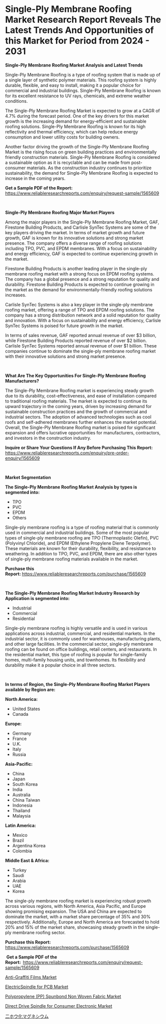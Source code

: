 <p><h1>Single-Ply Membrane Roofing Market Research Report Reveals The Latest Trends And Opportunities of this Market for Period from 2024 - 2031</h1></p><p><strong>Single-Ply Membrane Roofing Market Analysis and Latest Trends</strong></p>
<p><p>Single-Ply Membrane Roofing is a type of roofing system that is made up of a single layer of synthetic polymer materials. This roofing system is highly durable, flexible, and easy to install, making it a popular choice for commercial and industrial buildings. Single-Ply Membrane Roofing is known for its excellent resistance to UV rays, chemicals, and extreme weather conditions.</p><p>The Single-Ply Membrane Roofing Market is expected to grow at a CAGR of 4.7% during the forecast period. One of the key drivers for this market growth is the increasing demand for energy-efficient and sustainable roofing solutions. Single-Ply Membrane Roofing is known for its high reflectivity and thermal efficiency, which can help reduce energy consumption and lower utility costs for building owners.</p><p>Another factor driving the growth of the Single-Ply Membrane Roofing Market is the rising focus on green building practices and environmentally friendly construction materials. Single-Ply Membrane Roofing is considered a sustainable option as it is recyclable and can be made from post-consumer materials. As the construction industry continues to prioritize sustainability, the demand for Single-Ply Membrane Roofing is expected to increase in the coming years.</p></p>
<p><strong>Get a Sample PDF of the Report:&nbsp;</strong> <a href="https://www.reliableresearchreports.com/enquiry/request-sample/1565609">https://www.reliableresearchreports.com/enquiry/request-sample/1565609</a></p>
<p>&nbsp;</p>
<p><strong>Single-Ply Membrane Roofing Major Market Players</strong></p>
<p><p>Among the major players in the Single-Ply Membrane Roofing Market, GAF, Firestone Building Products, and Carlisle SynTec Systems are some of the key players driving the market. In terms of market growth and future growth, GAF is known for its innovative solutions and strong market presence. The company offers a diverse range of roofing solutions including TPO, PVC, and EPDM membranes. With a focus on sustainability and energy efficiency, GAF is expected to continue experiencing growth in the market.</p><p>Firestone Building Products is another leading player in the single-ply membrane roofing market with a strong focus on EPDM roofing systems. The company has a global presence and a strong reputation for quality and durability. Firestone Building Products is expected to continue growing in the market as the demand for environmentally-friendly roofing solutions increases.</p><p>Carlisle SynTec Systems is also a key player in the single-ply membrane roofing market, offering a range of TPO and EPDM roofing solutions. The company has a strong distribution network and a solid reputation for quality and innovation. With a focus on sustainability and energy efficiency, Carlisle SynTec Systems is poised for future growth in the market.</p><p>In terms of sales revenue, GAF reported annual revenue of over $3 billion, while Firestone Building Products reported revenue of over $2 billion. Carlisle SynTec Systems reported annual revenue of over $1 billion. These companies continue to dominate the single-ply membrane roofing market with their innovative solutions and strong market presence.</p></p>
<p>&nbsp;</p>
<p><strong>What Are The Key Opportunities For Single-Ply Membrane Roofing Manufacturers?</strong></p>
<p><p>The Single-Ply Membrane Roofing market is experiencing steady growth due to its durability, cost-effectiveness, and ease of installation compared to traditional roofing materials. The market is expected to continue its upward trajectory in the coming years, driven by increasing demand for sustainable construction practices and the growth of commercial and industrial sectors. The adoption of advanced technologies such as cool roofs and self-adhered membranes further enhances the market potential. Overall, the Single-Ply Membrane Roofing market is poised for significant expansion and offers lucrative opportunities for manufacturers, contractors, and investors in the construction industry.</p></p>
<p><strong>Inquire or Share Your Questions If Any Before Purchasing This Report:</strong> <a href="https://www.reliableresearchreports.com/enquiry/pre-order-enquiry/1565609">https://www.reliableresearchreports.com/enquiry/pre-order-enquiry/1565609</a></p>
<p>&nbsp;</p>
<p><strong>Market Segmentation</strong></p>
<p><strong>The Single-Ply Membrane Roofing Market Analysis by types is segmented into:</strong></p>
<p><ul><li>TPO</li><li>PVC</li><li>EPDM</li><li>Others</li></ul></p>
<p><p>Single-ply membrane roofing is a type of roofing material that is commonly used in commercial and industrial buildings. Some of the most popular types of single-ply membrane roofing are TPO (Thermoplastic Olefin), PVC (Polyvinyl Chloride), and EPDM (Ethylene Propylene Diene Terpolymer). These materials are known for their durability, flexibility, and resistance to weathering. In addition to TPO, PVC, and EPDM, there are also other types of single-ply membrane roofing materials available in the market.</p></p>
<p><strong>Purchase this Report:&nbsp;</strong><a href="https://www.reliableresearchreports.com/purchase/1565609">https://www.reliableresearchreports.com/purchase/1565609</a></p>
<p>&nbsp;</p>
<p><strong>The Single-Ply Membrane Roofing Market Industry Research by Application is segmented into:</strong></p>
<p><ul><li>Industrial</li><li>Commercial</li><li>Residential</li></ul></p>
<p><p>Single-ply membrane roofing is highly versatile and is used in various applications across industrial, commercial, and residential markets. In the industrial sector, it is commonly used for warehouses, manufacturing plants, and other large facilities. In the commercial sector, single-ply membrane roofing can be found on office buildings, retail centers, and restaurants. In the residential market, this type of roofing is popular for single-family homes, multi-family housing units, and townhomes. Its flexibility and durability make it a popular choice in all three sectors.</p></p>
<p>&nbsp;</p>
<p><strong>In terms of Region, the Single-Ply Membrane Roofing Market Players available by Region are:</strong></p>
<p>
    <p> <strong> North America: </strong>
        <ul>
            <li>United States</li>
            <li>Canada</li>
        </ul>
        </p> 
    <p> <strong> Europe: </strong>
        <ul>
            <li>Germany</li>
            <li>France</li>
            <li>U.K.</li>
            <li>Italy</li>
            <li>Russia</li>
        </ul>
        </p> 
    <p> <strong> Asia-Pacific: </strong>
        <ul>
            <li>China</li>
            <li>Japan</li>
            <li>South Korea</li>
            <li>India</li>
            <li>Australia</li>
            <li>China Taiwan</li>
            <li>Indonesia</li>
            <li>Thailand</li>
            <li>Malaysia</li>
        </ul>
        </p> 
    <p> <strong> Latin America: </strong>
        <ul>
            <li>Mexico</li>
            <li>Brazil</li>
            <li>Argentina Korea</li>
            <li>Colombia</li>
        </ul>
        </p> 
    <p> <strong> Middle East & Africa: </strong>
        <ul>
            <li>Turkey</li>
            <li>Saudi</li>
            <li>Arabia</li>
            <li>UAE</li>
            <li>Korea</li>
        </ul>
    </p>
    </p>
<p><p>The single-ply membrane roofing market is experiencing robust growth across various regions, with North America, Asia Pacific, and Europe showing promising expansion. The USA and China are expected to dominate the market, with a market share percentage of 35% and 30% respectively. Additionally, Europe and North America are forecasted to hold 20% and 15% of the market share, showcasing steady growth in the single-ply membrane roofing sector.</p></p>
<p><strong>Purchase this Report: </strong><a href="https://www.reliableresearchreports.com/purchase/1565609">https://www.reliableresearchreports.com/purchase/1565609</a></p>
<p>&nbsp;<strong>Get a Sample PDF of the Report:&nbsp;&nbsp;</strong><a href="https://www.reliableresearchreports.com/enquiry/request-sample/1565609">https://www.reliableresearchreports.com/enquiry/request-sample/1565609</a></p>
<p><strong></strong></p>
<p><p><a href="https://github.com/josesg55/Market-Research-Report-List-1/blob/main/anti-graffiti-films-market.md">Anti-Graffiti Films Market</a></p><p><a href="https://issuu.com/reportprime-2/docs/electricspindle-for-pcb-market-size-2030.pptx">ElectricSpindle for PCB Market</a></p><p><a href="https://github.com/mancsybtousav/Market-Research-Report-List-1/blob/main/polypropylene-pp-spunbond-non-woven-fabric-market.md">Polypropylene (PP) Spunbond Non Woven Fabric Market</a></p><p><a href="https://issuu.com/reportprime-2/docs/direct-drive-spindle-for-consumer-electronic-marke">Direct Drive Spindle for Consumer Electronic Market</a></p><p><a href="https://github.com/xtkhtofdt934839/Market-Research-Report-List-1/blob/main/5658047150.md">二ホウ化マグネシウム</a></p></p>